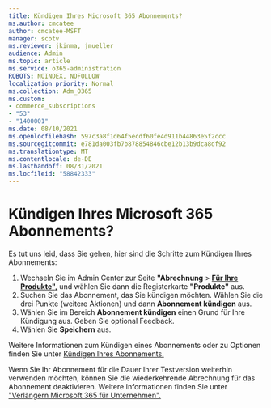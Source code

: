 ```yaml
---
title: Kündigen Ihres Microsoft 365 Abonnements?
ms.author: cmcatee
author: cmcatee-MSFT
manager: scotv
ms.reviewer: jkinma, jmueller
audience: Admin
ms.topic: article
ms.service: o365-administration
ROBOTS: NOINDEX, NOFOLLOW
localization_priority: Normal
ms.collection: Adm_O365
ms.custom:
- commerce_subscriptions
- "53"
- "1400001"
ms.date: 08/10/2021
ms.openlocfilehash: 597c3a8f1d64f5ecdf60fe4d911b44863e5f2ccc
ms.sourcegitcommit: e781da003fb7b878854846cbe12b13b9dca8df92
ms.translationtype: MT
ms.contentlocale: de-DE
ms.lasthandoff: 08/31/2021
ms.locfileid: "58842333"
---
```

# <a name="canceling-your-microsoft-365-subscription"></a>Kündigen Ihres Microsoft 365 Abonnements?

Es tut uns leid, dass Sie gehen, hier sind die Schritte zum Kündigen Ihres Abonnements:

1. Wechseln Sie im Admin Center zur Seite **"Abrechnung**  >  **[Für Ihre Produkte",](https://go.microsoft.com/fwlink/p/?linkid=842054)** und wählen Sie dann die Registerkarte **"Produkte"** aus.
2. Suchen Sie das Abonnement, das Sie kündigen möchten. Wählen Sie die drei Punkte (weitere Aktionen) und dann **Abonnement kündigen** aus.
3. Wählen Sie im Bereich **Abonnement kündigen** einen Grund für Ihre Kündigung aus. Geben Sie optional Feedback.
4. Wählen Sie **Speichern** aus.

Weitere Informationen zum Kündigen eines Abonnements oder zu Optionen finden Sie unter [Kündigen Ihres Abonnements.](https://docs.microsoft.com/microsoft-365/commerce/subscriptions/cancel-your-subscription)

Wenn Sie Ihr Abonnement für die Dauer Ihrer Testversion weiterhin verwenden möchten, können Sie die wiederkehrende Abrechnung für das Abonnement deaktivieren. Weitere Informationen finden Sie unter ["Verlängern Microsoft 365 für Unternehmen".](https://docs.microsoft.com/microsoft-365/commerce/subscriptions/renew-your-subscription)